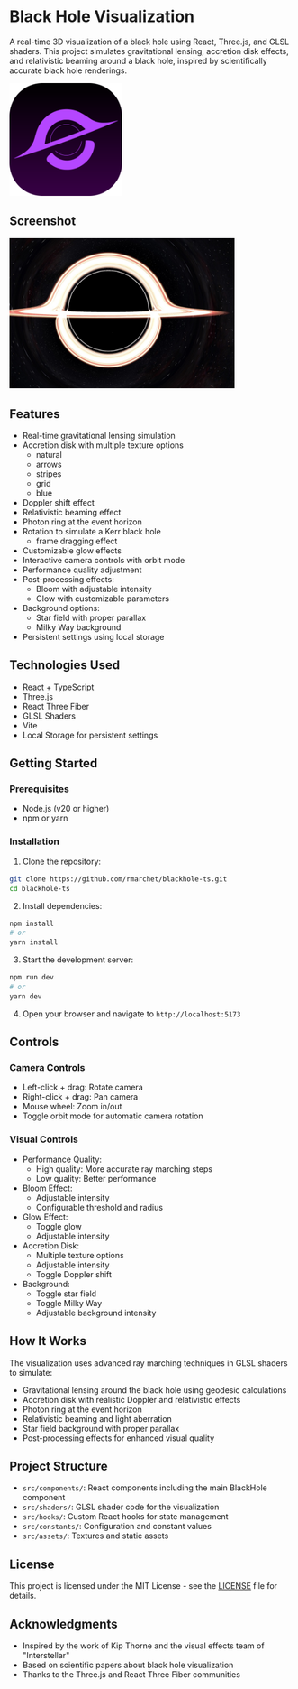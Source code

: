 # Black Hole Visualization

A real-time 3D visualization of a black hole using React, Three.js, and GLSL shaders. This project simulates gravitational lensing, accretion disk effects, and relativistic beaming around a black hole, inspired by scientifically accurate black hole renderings.

<img src="public/blackhole.svg" width="200" alt="Black Hole Visualization" />

## Screenshot

<img src="screenshot.jpg" width="400" alt="Black Hole Visualization Screenshot" />

## Features

- Real-time gravitational lensing simulation
- Accretion disk with multiple texture options
  - natural
  - arrows
  - stripes
  - grid
  - blue
- Doppler shift effect
- Relativistic beaming effect
- Photon ring at the event horizon
- Rotation to simulate a Kerr black hole
  - frame dragging effect
- Customizable glow effects
- Interactive camera controls with orbit mode
- Performance quality adjustment
- Post-processing effects:
  - Bloom with adjustable intensity
  - Glow with customizable parameters
- Background options:
  - Star field with proper parallax
  - Milky Way background
- Persistent settings using local storage

## Technologies Used

- React + TypeScript
- Three.js
- React Three Fiber
- GLSL Shaders
- Vite
- Local Storage for persistent settings

## Getting Started

### Prerequisites

- Node.js (v20 or higher)
- npm or yarn

### Installation

1. Clone the repository:
```bash
git clone https://github.com/rmarchet/blackhole-ts.git
cd blackhole-ts
```

2. Install dependencies:
```bash
npm install
# or
yarn install
```

3. Start the development server:
```bash
npm run dev
# or
yarn dev
```

4. Open your browser and navigate to `http://localhost:5173`

## Controls

### Camera Controls
- Left-click + drag: Rotate camera
- Right-click + drag: Pan camera
- Mouse wheel: Zoom in/out
- Toggle orbit mode for automatic camera rotation

### Visual Controls
- Performance Quality:
  - High quality: More accurate ray marching steps
  - Low quality: Better performance
- Bloom Effect:
  - Adjustable intensity
  - Configurable threshold and radius
- Glow Effect:
  - Toggle glow
  - Adjustable intensity
- Accretion Disk:
  - Multiple texture options
  - Adjustable intensity
  - Toggle Doppler shift
- Background:
  - Toggle star field
  - Toggle Milky Way
  - Adjustable background intensity

## How It Works

The visualization uses advanced ray marching techniques in GLSL shaders to simulate:
- Gravitational lensing around the black hole using geodesic calculations
- Accretion disk with realistic Doppler and relativistic effects
- Photon ring at the event horizon
- Relativistic beaming and light aberration
- Star field background with proper parallax
- Post-processing effects for enhanced visual quality

## Project Structure

- `src/components/`: React components including the main BlackHole component
- `src/shaders/`: GLSL shader code for the visualization
- `src/hooks/`: Custom React hooks for state management
- `src/constants/`: Configuration and constant values
- `src/assets/`: Textures and static assets

## License

This project is licensed under the MIT License - see the [LICENSE](LICENSE) file for details.

## Acknowledgments

- Inspired by the work of Kip Thorne and the visual effects team of "Interstellar"
- Based on scientific papers about black hole visualization
- Thanks to the Three.js and React Three Fiber communities
